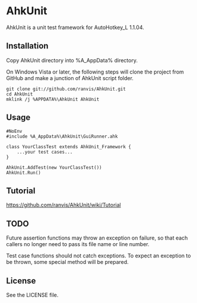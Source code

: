 AhkUnit
=======

AhkUnit is a unit test framework for AutoHotkey_L 1.1.04.

## Installation

Copy AhkUnit directory into %A_AppData% directory.

On Windows Vista or later,
the following steps will clone the project from GitHub
and make a junction of AhkUnit script folder.

	git clone git://github.com/ranvis/AhkUnit.git
	cd AhkUnit
	mklink /j %APPDATA%\AhkUnit AhkUnit

## Usage

    #NoEnv
    #include %A_AppData%\AhkUnit\GuiRunner.ahk
    
    class YourClassTest extends AhkUnit_Framework {
        ...your test cases...
    }
    
    AhkUnit.AddTest(new YourClassTest())
    AhkUnit.Run()

## Tutorial

https://github.com/ranvis/AhkUnit/wiki/Tutorial

## TODO

Future assertion functions may throw an exception on failure,
so that each  callers no longer need to pass its file name or
line number.

Test case functions should not catch exceptions.
To expect an exception to be thrown, some special method will be prepared.

## License

See the LICENSE file.

